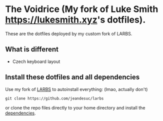 # The Voidrice (My fork of Luke Smith <https://lukesmith.xyz>'s dotfiles).

These are the dotfiles deployed by my custom fork of LARBS.

## What is different
- Czech keyboard layout

## Install these dotfiles and all dependencies

Use my fork of [LARBS](https://github.com/jeandesuc/larbs) to autoinstall everything: (lmao, actually don't)

```
git clone https://github.com/jeandesuc/larbs
```

or clone the repo files directly to your home directory and install the
[dependencies](https://github.com/jeandesuc/LARBS/blob/master/progs.csv).
